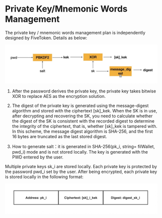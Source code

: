 # Private Key/Mnemonic Words Management

The private key / mnemonic words management plan is independently designed by FiveToken. Details as below: 

![privatekey](pk.png)

1. After the password derives the private key, the private key takes bitwise XOR to replace AES as the encryption solution.

   <!--（Password is generated by user input with a low entropy state that can not be adopted by cryptographic applications. A common password contains six digits, ranging from 0 to 9, and provides only 0 to 99999 randomness. A common encryption algorithm, such as AES-256, requires a key length of 32 bytes and requires 0 to 2^256 randomness.）-->

   

2. The digest of the private key is generated using the message-digest algorithm and stored with the ciphertext [sk]_kek. When the SK is in use, after decrypting and recovering the SK, you need to calculate whether the digest of the SK is consistent with the recorded digest to determine the integrity of the ciphertext, that is, whether [sk]_kek is tampered with. In this scheme, the message digest algorithm is SHA-256, and the first 16 bytes are truncated as the last stored digest.

   <!--The Message_Digest method provided in Java cryptography library Java. security includes several alternative algorithms: MD5, SHA--1, SHA-256, and SHA-512. You can set algorithm parameters to implement different digest algorithms.-->

   <!--（The message digest algorithm acts like a fingerprint of a message, which can be compared to determine whether a message has been tampered with. Once the message is tampered with, the digest (aka. the fingerprint) will not match.）-->

3. How to generate salt：it is generated in SHA-256(pk_i, string= filWallet, pwd_i) mode and is not stored locally. The key is generated with the PWD entered by the user.  

Multiple private keys sk_i are stored locally. Each private key is protected by the password pwd_i set by the user. After being encrypted, each private key is stored locally in the following format:  

![salt](salt.png)

